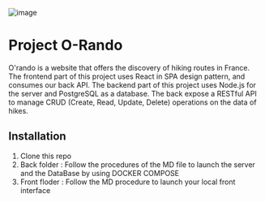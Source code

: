 ![image](https://github.com/user-attachments/assets/a48c71dd-5fbf-4c1d-ba12-c9e01a839b0b)

# Project O-Rando

O'rando is a website that offers the discovery of hiking routes in France. 
The frontend part of this project uses React in SPA design pattern, and consumes our back API.
The backend part of this project uses Node.js for the server and PostgreSQL as a database. The back expose a RESTful API to manage CRUD (Create, Read, Update, Delete) operations on the data of hikes.

## Installation 

1. Clone this repo
2. Back folder : Follow the procedures of the MD file to launch the server and the DataBase by using DOCKER COMPOSE
3. Front floder : Follow the MD procedure to launch your local front interface
